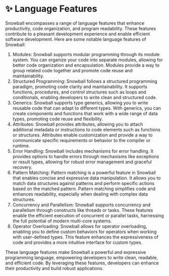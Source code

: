 # ✨ Language Features

Snowball encompasses a range of language features that enhance productivity, code organization, and program readability. These features contribute to a pleasant development experience and enable efficient software development. Here are some notable language features of Snowball:

1. Modules: Snowball supports modular programming through its module system. You can organize your code into separate modules, allowing for better code organization and encapsulation. Modules provide a way to group related code together and promote code reuse and maintainability.
2. Structured Programming: Snowball follows a structured programming paradigm, promoting code clarity and maintainability. It supports functions, procedures, and control structures such as loops and conditionals, enabling developers to write clean and structured code.
3. Generics: Snowball supports type generics, allowing you to write reusable code that can adapt to different types. With generics, you can create components and functions that work with a wide range of data types, promoting code reuse and flexibility.
4. Attributes: Snowball provides attributes, allowing you to attach additional metadata or instructions to code elements such as functions or structures. Attributes enable customization and provide a way to communicate specific requirements or behavior to the compiler or runtime.
5. Error Handling: Snowball includes mechanisms for error handling. It provides options to handle errors through mechanisms like exceptions or result types, allowing for robust error management and graceful recovery.
6. Pattern Matching: Pattern matching is a powerful feature in Snowball that enables concise and expressive data manipulation. It allows you to match data structures against patterns and perform specific actions based on the matched pattern. Pattern matching simplifies code and enhances readability, especially when dealing with complex data structures.
7. Concurrency and Parallelism: Snowball supports concurrency and parallelism through constructs like threads or tasks. These features enable the efficient execution of concurrent or parallel tasks, harnessing the full potential of modern multi-core systems.
8. Operator Overloading: Snowball allows for operator overloading, enabling you to define custom behaviors for operators when working with user-defined types. This feature enhances the expressiveness of code and provides a more intuitive interface for custom types.

These language features make Snowball a powerful and expressive programming language, empowering developers to write clean, readable, and efficient code. By leveraging these features, developers can enhance their productivity and build robust applications.
